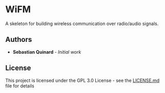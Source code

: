 # WiFM
A skeleton for building wireless communication over radio/audio signals.

## Authors

* **Sebastian Quinard** - *Initial work*

## License

This project is licensed under the GPL 3.0 License - see the [LICENSE.md](LICENSE.md) file for details
